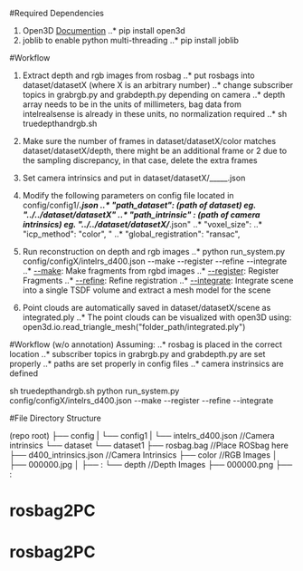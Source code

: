 #Required Dependencies

1. Open3D [Documention](https://github.com/intel-isl/Open3D)
..* pip install open3d
2. joblib to enable python multi-threading
..* pip install joblib

#Workflow

1. Extract depth and rgb images from rosbag
..* put rosbags into dataset/datasetX (where X is an arbitrary number)
..* change subscriber topics in grabrgb.py and grabdepth.py depending on camera
..* depth array needs to be in the units of millimeters, bag data from intelrealsense is already in these units, no normalization required
..* sh truedepthandrgb.sh

2. Make sure the number of frames in dataset/datasetX/color matches dataset/datasetX/depth, there might be an additional frame or 2 due to the sampling discrepancy, in that case, delete the extra frames

3. Set camera intrinsics and put in dataset/datasetX/_____.json

5. Modify the following parameters on config file located in config/config1/_____.json
..* "path_dataset": (path of dataset) eg. "../../dataset/datasetX"
..* "path_intrinsic" : (path of camera intrinsics) eg. "../../dataset/datasetX/_____.json"
..* "voxel_size":
..* "icp_method": "color", "
..* "global_registration": "ransac",

6. Run reconstruction on depth and rgb images
..* python run_system.py config/configX/intelrs_d400.json --make --register --refine --integrate
..* [--make](http://www.open3d.org/docs/release/tutorial/ReconstructionSystem/make_fragments.html): Make fragments from rgbd images
..* [--register](http://www.open3d.org/docs/release/tutorial/ReconstructionSystem/register_fragments.html): Register Fragments
..* [--refine](http://www.open3d.org/docs/release/tutorial/ReconstructionSystem/refine_registration.html): Refine registration
..* [--integrate](http://www.open3d.org/docs/release/tutorial/ReconstructionSystem/integrate_scene.html): Integrate scene into a single TSDF volume and extract a mesh model for the scene

7. Point clouds are automatically saved in dataset/datasetX/scene as integrated.ply
..* The point clouds can be visualized with open3D using: open3d.io.read_triangle_mesh("folder_path/integrated.ply")

#Workflow (w/o annotation)
Assuming:
..* rosbag is placed in the correct location
..* subscriber topics in grabrgb.py and grabdepth.py are set properly
..* paths are set properly in config files
..* camera instrinsics are defined

sh truedepthandrgb.sh
python run_system.py config/configX/intelrs_d400.json --make --register --refine --integrate


#File Directory Structure

(repo root)
├── config
|   └── config1
|       └── intelrs_d400.json       //Camera intrinsics 
└── dataset
    └── dataset1
        ├── rosbag.bag              //Place ROSbag here
        ├── d400_intrinsics.json    //Camera Intrinsics
        ├── color                   //RGB Images
        │   ├── 000000.jpg
        │   ├── :
        └── depth                   //Depth Images
            ├── 000000.png
            ├── :
# rosbag2PC
# rosbag2PC
